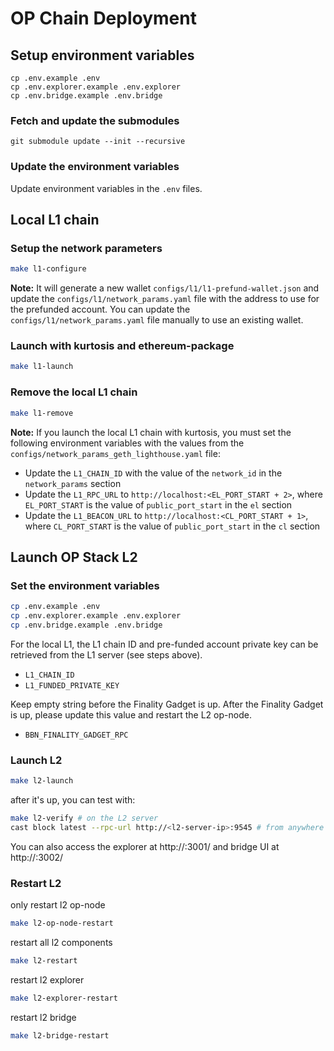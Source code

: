 # OP Chain Deployment

## Setup environment variables

```
cp .env.example .env
cp .env.explorer.example .env.explorer
cp .env.bridge.example .env.bridge
```

### Fetch and update the submodules

```
git submodule update --init --recursive
```

### Update the environment variables

Update environment variables in the `.env` files.

## Local L1 chain

### Setup the network parameters

```bash
make l1-configure
```

**Note:** It will generate a new wallet `configs/l1/l1-prefund-wallet.json` and update the `configs/l1/network_params.yaml` file with the address to use for the prefunded account. You can update the `configs/l1/network_params.yaml` file manually to use an existing wallet.

### Launch with kurtosis and ethereum-package

```bash
make l1-launch
```

### Remove the local L1 chain

```bash
make l1-remove
```

**Note:** If you launch the local L1 chain with kurtosis, you must set the following environment variables with the values from the `configs/network_params_geth_lighthouse.yaml` file:

- Update the `L1_CHAIN_ID` with the value of the `network_id` in the `network_params` section
- Update the `L1_RPC_URL` to `http://localhost:<EL_PORT_START + 2>`, where `EL_PORT_START` is the value of `public_port_start` in the `el` section
- Update the `L1_BEACON_URL` to `http://localhost:<CL_PORT_START + 1>`, where `CL_PORT_START` is the value of `public_port_start` in the `cl` section

## Launch OP Stack L2

### Set the environment variables

```bash
cp .env.example .env
cp .env.explorer.example .env.explorer
cp .env.bridge.example .env.bridge
```

For the local L1, the L1 chain ID and pre-funded account private key can be retrieved from the L1 server (see steps above).
- `L1_CHAIN_ID`
- `L1_FUNDED_PRIVATE_KEY`

Keep empty string before the Finality Gadget is up. After the Finality Gadget is up, please update this value and restart the L2 op-node.
- `BBN_FINALITY_GADGET_RPC`

### Launch L2

```bash
make l2-launch
```

after it's up, you can test with:

```bash
make l2-verify # on the L2 server
cast block latest --rpc-url http://<l2-server-ip>:9545 # from anywhere
```

You can also access the explorer at http://<l2-server-ip>:3001/ and bridge UI at http://<l2-server-ip>:3002/

### Restart L2

only restart l2 op-node

```bash
make l2-op-node-restart
```

restart all l2 components

```bash
make l2-restart
```

restart l2 explorer

```bash
make l2-explorer-restart
```

restart l2 bridge

```bash
make l2-bridge-restart
```
